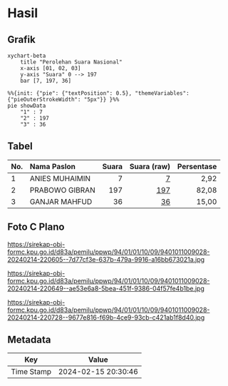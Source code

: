 # Hasil

## Grafik

```mermaid
xychart-beta
    title "Perolehan Suara Nasional"
    x-axis [01, 02, 03]
    y-axis "Suara" 0 --> 197
    bar [7, 197, 36]
```

```mermaid
%%{init: {"pie": {"textPosition": 0.5}, "themeVariables": {"pieOuterStrokeWidth": "5px"}} }%%
pie showData
    "1" : 7
    "2" : 197
    "3" : 36
```

## Tabel

| No. | Nama Paslon    | Suara | Suara (raw) | Persentase |
|:--- |:-------------- | -----:| -----------:| ----------:|
| 1   | ANIES MUHAIMIN | 7     | [7][p-1]    | 2,92       |
| 2   | PRABOWO GIBRAN | 197   | [197][p-2]  | 82,08      |
| 3   | GANJAR MAHFUD  | 36    | [36][p-3]   | 15,00      |


[p-1]: https://github.com/gigit-pemilu/pemilu-2024/blob/main/pilpres/hitung-suara/sub/94-papua-tengah/sub/01-nabire/sub/01-nabire/sub/1009-siriwini/sub/028-tps/sub/paslon-1.txt
[p-2]: https://github.com/gigit-pemilu/pemilu-2024/blob/main/pilpres/hitung-suara/sub/94-papua-tengah/sub/01-nabire/sub/01-nabire/sub/1009-siriwini/sub/028-tps/sub/paslon-2.txt
[p-3]: https://github.com/gigit-pemilu/pemilu-2024/blob/main/pilpres/hitung-suara/sub/94-papua-tengah/sub/01-nabire/sub/01-nabire/sub/1009-siriwini/sub/028-tps/sub/paslon-3.txt

## Foto C Plano

https://sirekap-obj-formc.kpu.go.id/d83a/pemilu/ppwp/94/01/01/10/09/9401011009028-20240214-220605--7d77cf3e-637b-479a-9916-a16bb673021a.jpg

https://sirekap-obj-formc.kpu.go.id/d83a/pemilu/ppwp/94/01/01/10/09/9401011009028-20240214-220649--ae53e6a8-5bea-451f-9386-04f57fe4b1be.jpg

https://sirekap-obj-formc.kpu.go.id/d83a/pemilu/ppwp/94/01/01/10/09/9401011009028-20240214-220728--9677e816-f69b-4ce9-93cb-c421ab1f8d40.jpg


## Metadata

| Key        | Value               |
| ---------- | ------------------- |
| Time Stamp | 2024-02-15 20:30:46 |



